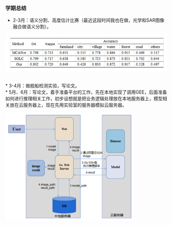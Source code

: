 ### 学期总结

* 2-3月：语义分割、高度估计比赛（最近这段时间我也在做，光学和SAR图像融合做语义分割）。
<p float="left">
  <img src="./images/6_8_1.png"/>
</p>
<br>
* 3-4月：做舰船检测实验，写论文。
<br>
* 5月、6月：写论文，着手准备平台的工作，先在本地实现了调用GEE，后面准备如何进行推理相关工作，初步设想就是把业务逻辑处理放在本地服务器上，模型相关放在云服务器上，现在先用实验室的服务器模拟云服务器。
<br>
 <p float="left">
  <img src="./images/6_8_2.png"/ width="400px">
</p>
